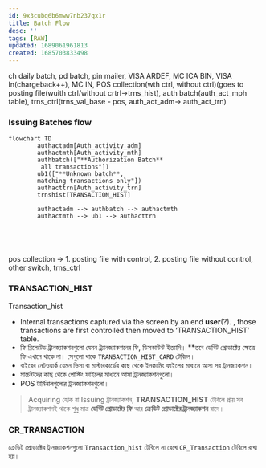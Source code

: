 ```yaml
---
id: 9x3cubq6b6mww7nb237qx1r
title: Batch Flow
desc: ''
tags: [RAW]
updated: 1689061961813
created: 1685703833498
---
```

 ch daily batch, pd batch, pin mailer, VISA ARDEF, MC ICA BIN, VISA In(chargeback++), MC IN, POS collection(wth ctrl, without ctrl)(goes to posting file(wuith ctrl/without crtrl->trns_hist), auth batch(auth_act_mph table), trns_ctrl(trns_val_base - pos, auth_act_adm-> auth_act_trn)

### Issuing Batches flow
```mermaid
flowchart TD
        authactadm[Auth_activity_adm]
        authactmth[Auth_activity_mth]
        authbatch(["**Authorization Batch**
         all transactions"])
        ub1(["**Unknown batch**,
        matching transactions only"])
        authacttrn[Auth_activity_trn]
        trnshist[TRANSACTION_HIST]

        authactadm --> authbatch --> authactmth
        authactmth --> ub1 --> authacttrn 





```

pos collection -> 1. posting file with control, 2. posting file without control, other switch,  trns_ctrl


### TRANSACTION_HIST
Transaction_hist
* Internal transactions captured via the screen by an end **user**(?). , those transactions are first controlled then moved to ‘TRANSACTION_HIST’ table.
* ফি রিলেটেড ট্রানজ্যাকশনগুলো যেমন ট্র্যানজ্যাকশনের ফি, ডিসকাউন্ট ইত্যাদি। **তবে ডেবিট প্রোডাক্টের ক্ষেত্রে ফি এখানে থাকে না। সেগুলো থাকে `TRANSACTION_HIST_CARD` টেবিলে।
* বাইরের নেটওয়ার্ক যেমন ভিসা বা মাস্টারকার্ডের কাছ থেকে ইনকামিং ফাইলের মাধ্যমে আসা সব ট্রানজ্যাকশন।
* মার্চেন্টদের কাছ থেকে পোস্টিং ফাইলের মাধ্যমে আসা ট্রানজ্যাকশনগুলো।
* POS টার্মিনালগুলোর ট্রানজ্যাকশনগুলো।

> Acquiring হোক বা Issuing ট্রানজ্যাকশন, **TRANSACTION_HIST** টেবিলে প্রায় সব ট্রানজ্যাকশনই থাকে শুধু মাত্র **ডেবিট প্রোডাক্টের ফি** আর **ক্রেডিট প্রোডাক্টের ট্রানজ্যাকশন** বাদে।


### CR_TRANSACTION
ক্রেডিট প্রোডাক্টের ট্রানজ্যাকশনগুলো `Transaction_hist` টেবিলে না রেখে `CR_Transaction` টেবিলে রাখা হয়।